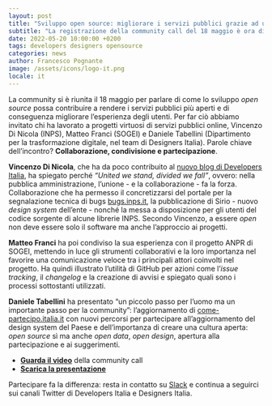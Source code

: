 ```yaml
---
layout: post
title: "Sviluppo open source: migliorare i servizi pubblici grazie ad un approccio collaborativo"
subtitle: "La registrazione della community call del 18 maggio è ora disponibile. Leggi la notizia e guarda il video"
date: 2022-05-20 10:00:00 +0200
tags: developers designers opensource
categories: news
author: Francesco Pognante
image: /assets/icons/logo-it.png
locale: it
---
```


La community si è riunita il 18 maggio per parlare di come lo sviluppo *open source* possa contribuire a rendere i servizi pubblici più aperti e di conseguenza migliorare l’esperienza degli utenti. Per far ciò abbiamo invitato chi ha lavorato a progetti virtuosi di servizi pubblici online, Vincenzo Di Nicola (INPS), Matteo Franci (SOGEI) e Daniele Tabellini (Dipartimento per la trasformazione digitale, nel team di Designers Italia). Parole chiave dell’incontro? **Collaborazione, condivisione e partecipazione**.

**Vincenzo Di Nicola**, che ha da poco contribuito al [nuovo blog di Developers Italia](https://medium.com/developers-italia), ha spiegato perché *“United we stand, divided we fall”*, ovvero: nella pubblica amministrazione, l’unione - e la collaborazione - fa la forza. Collaborazione che ha permesso il concretizzarsi del portale per la segnalazione tecnica di bugs [bugs.inps.it](https://bugs.inps.it), la pubblicazione di Sirio - nuovo *design system* dell’ente - nonché la messa a disposizione per gli utenti del codice sorgente di alcune librerie INPS. Secondo Vincenzo, a essere *open* non deve essere solo il software ma anche l’approccio ai progetti.

**Matteo Franci** ha poi condiviso la sua esperienza con il progetto ANPR di SOGEI, mettendo in luce gli strumenti collaborativi e la loro importanza nel favorire una comunicazione veloce tra i principali attori coinvolti nel progetto. Ha quindi illustrato l’utilità di GitHub per azioni come l’*issue tracking*, il *changelog* e la creazione di avvisi e spiegato quali sono i processi sottostanti utilizzati.

**Daniele Tabellini** ha presentato “un piccolo passo per l’uomo ma un importante passo per la community”: l’aggiornamento di [come-partecipo.italia.it](https://come-partecipo.italia.it) con nuovi percorsi per partecipare all’aggiornamento del design system del Paese e dell’importanza di creare una cultura aperta: *open source* sì ma anche *open data*, *open design*, apertura alla partecipazione e ai suggerimenti.

- **[Guarda il video](https://www.youtube.com/watch?v=cWUzfFVB7lY)** della community call
- **[Scarica la presentazione](/assets/images/posts/2022-05-20/18_05_22_Community_Call.pdf)**

Partecipare fa la differenza: resta in contatto su [Slack](https://slack.developers.italia.it/) e continua a seguirci sui canali Twitter di Developers Italia e Designers Italia.
